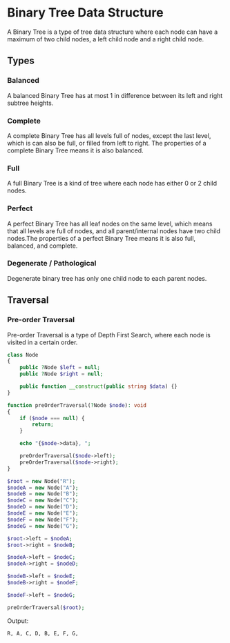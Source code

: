 # Binary Tree Data Structure
A Binary Tree is a type of tree data structure where each node can have a maximum of two child nodes, a left child node and a right child node.

## Types
### Balanced
A balanced Binary Tree has at most 1 in difference between its left and right subtree heights.

### Complete
A complete Binary Tree has all levels full of nodes, except the last level, which is can also be full, or filled from left to right. The properties of a complete Binary Tree means it is also balanced.

### Full
A full Binary Tree is a kind of tree where each node has either 0 or 2 child nodes.

### Perfect
A perfect Binary Tree has all leaf nodes on the same level, which means that all levels are full of nodes, and all parent/internal nodes have two child nodes.The properties of a perfect Binary Tree means it is also full, balanced, and complete.

### Degenerate / Pathological
Degenerate binary tree has only one child node to each parent nodes.

## Traversal
### Pre-order Traversal
Pre-order Traversal is a type of Depth First Search, where each node is visited in a certain order.

```php
class Node
{
    public ?Node $left = null;
    public ?Node $right = null;

    public function __construct(public string $data) {}
}

function preOrderTraversal(?Node $node): void
{
    if ($node === null) {
        return;
    }

    echo "{$node->data}, ";

    preOrderTraversal($node->left);
    preOrderTraversal($node->right);
}

$root = new Node("R");
$nodeA = new Node("A");
$nodeB = new Node("B");
$nodeC = new Node("C");
$nodeD = new Node("D");
$nodeE = new Node("E");
$nodeF = new Node("F");
$nodeG = new Node("G");

$root->left = $nodeA;
$root->right = $nodeB;

$nodeA->left = $nodeC;
$nodeA->right = $nodeD;

$nodeB->left = $nodeE;
$nodeB->right = $nodeF;

$nodeF->left = $nodeG;

preOrderTraversal($root);
```

Output:
```txt
R, A, C, D, B, E, F, G,
```
